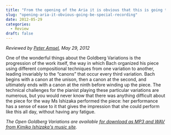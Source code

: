 ```yaml
---
title: "From the opening of the Aria it is obvious that this is going to be a special recording"
slug: "opening-aria-it-obvious-going-be-special-recording"
date: 2012-05-29
categories:
  - Review
draft: false
---
```

*Reviewed by [Peter Amsel](http://crazycomposer.blogspot.ca/2012/05/open-goldberg-variations-recording.html), May 29, 2012*

One of the wonderful things about the Goldberg Variations is the progression of the work itself, the way in which Bach organized his piece using different compositional techniques from one variation to another, leading invariably to the “canons” that occur every third variation. Bach begins with a canon at the unison, then a canon at the second, and ultimately ends with a canon at the ninth before winding up the piece. The technical challenges for the pianist playing these particular variations are numerous, but you would never know that there was anything difficult about the piece for the way Ms Ishizaka performed the piece: her performance has a sense of ease to it that gives the impression that she could perform like this all day, without having any fatigue.

<em>The Open Goldberg Variations are available [for download as MP3 and WAV from Kimiko Ishizaka's music site](https://music.kimiko-pianko.com).</em>


